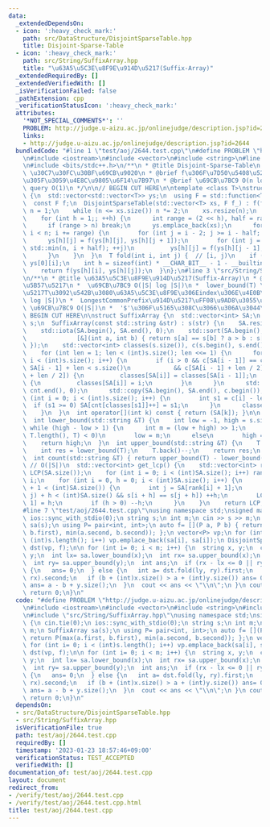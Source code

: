 ```yaml
---
data:
  _extendedDependsOn:
  - icon: ':heavy_check_mark:'
    path: src/DataStructure/DisjointSparseTable.hpp
    title: Disjoint-Sparse-Table
  - icon: ':heavy_check_mark:'
    path: src/String/SuffixArray.hpp
    title: "\u63A5\u5C3E\u8F9E\u914D\u5217(Suffix-Array)"
  _extendedRequiredBy: []
  _extendedVerifiedWith: []
  _isVerificationFailed: false
  _pathExtension: cpp
  _verificationStatusIcon: ':heavy_check_mark:'
  attributes:
    '*NOT_SPECIAL_COMMENTS*': ''
    PROBLEM: http://judge.u-aizu.ac.jp/onlinejudge/description.jsp?id=2644
    links:
    - http://judge.u-aizu.ac.jp/onlinejudge/description.jsp?id=2644
  bundledCode: "#line 1 \"test/aoj/2644.test.cpp\"\n#define PROBLEM \"http://judge.u-aizu.ac.jp/onlinejudge/description.jsp?id=2644\"\
    \n#include <iostream>\n#include <vector>\n#include <string>\n#line 2 \"src/DataStructure/DisjointSparseTable.hpp\"\
    \n#include <bits/stdc++.h>\n/**\n * @title Disjoint-Sparse-Table\n * @category\
    \ \u30C7\u30FC\u30BF\u69CB\u9020\n * @brief f\u306F\u7D50\u5408\u5247\u3092\u307F\
    \u305F\u3059\u4E8C\u9805\u6F14\u7B97\n * @brief \u69CB\u7BC9 O(n log n)\n * @brief\
    \ query O(1)\n */\n\n// BEGIN CUT HERE\n\ntemplate <class T>\nstruct DisjointSparseTable\
    \ {\n  std::vector<std::vector<T>> ys;\n  using F = std::function<T(T, T)>;\n\
    \  const F f;\n  DisjointSparseTable(std::vector<T> xs, F f_) : f(f_) {\n    int\
    \ n = 1;\n    while (n <= xs.size()) n *= 2;\n    xs.resize(n);\n    ys.emplace_back(xs);\n\
    \    for (int h = 1;; ++h) {\n      int range = (2 << h), half = range / 2;\n\
    \      if (range > n) break;\n      ys.emplace_back(xs);\n      for (int i = half;\
    \ i < n; i += range) {\n        for (int j = i - 2; j >= i - half; --j)\n    \
    \      ys[h][j] = f(ys[h][j], ys[h][j + 1]);\n        for (int j = i + 1; j <\
    \ std::min(n, i + half); ++j)\n          ys[h][j] = f(ys[h][j - 1], ys[h][j]);\n\
    \      }\n    }\n  }\n  T fold(int i, int j) {  // [i, j)\n    if (i == --j) return\
    \ ys[0][i];\n    int h = sizeof(int) * __CHAR_BIT__ - 1 - __builtin_clz(i ^ j);\n\
    \    return f(ys[h][i], ys[h][j]);\n  }\n};\n#line 3 \"src/String/SuffixArray.hpp\"\
    \n/**\n * @title \u63A5\u5C3E\u8F9E\u914D\u5217(Suffix-Array)\n * @category \u6587\
    \u5B57\u5217\n *  \u69CB\u7BC9 O(|S| log |S|)\n *  lower_bound(T) \u6587\u5B57\
    \u5217T\u3092\u542B\u3080\u63A5\u5C3E\u8F9E\u306Eindex\u306E\u4E0B\u9650 O(|T|\
    \ log |S|)\n *  LongestCommonPrefix\u914D\u5217\uFF08\u9AD8\u3055\u914D\u5217\uFF09\
    \ \u69CB\u7BC9 O(|S|)\n *  '$'\u306F\u5165\u308C\u3066\u306A\u3044\n */\n\n//\
    \ BEGIN CUT HERE\n\nstruct SuffixArray {\n  std::vector<int> SA;\n  const std::string\
    \ s;\n  SuffixArray(const std::string &str) : s(str) {\n    SA.resize(s.size());\n\
    \    std::iota(SA.begin(), SA.end(), 0);\n    std::sort(SA.begin(), SA.end(),\n\
    \              [&](int a, int b) { return s[a] == s[b] ? a > b : s[a] < s[b];\
    \ });\n    std::vector<int> classes(s.size()), c(s.begin(), s.end()), cnt(s.size());\n\
    \    for (int len = 1; len < (int)s.size(); len <<= 1) {\n      for (int i = 0;\
    \ i < (int)s.size(); i++) {\n        if (i > 0 && c[SA[i - 1]] == c[SA[i]] &&\
    \ SA[i - 1] + len < s.size()\n            && c[SA[i - 1] + len / 2] == c[SA[i]\
    \ + len / 2]) {\n          classes[SA[i]] = classes[SA[i - 1]];\n        } else\
    \ {\n          classes[SA[i]] = i;\n        }\n      }\n      std::iota(cnt.begin(),\
    \ cnt.end(), 0);\n      std::copy(SA.begin(), SA.end(), c.begin());\n      for\
    \ (int i = 0; i < (int)s.size(); i++) {\n        int s1 = c[i] - len;\n      \
    \  if (s1 >= 0) SA[cnt[classes[s1]]++] = s1;\n      }\n      classes.swap(c);\n\
    \    }\n  }\n  int operator[](int k) const { return (SA[k]); }\n\n  // O(|T|log|S|)\n\
    \  int lower_bound(std::string &T) {\n    int low = -1, high = s.size();\n   \
    \ while (high - low > 1) {\n      int m = (low + high) >> 1;\n      if (s.compare(SA[m],\
    \ T.length(), T) < 0)\n        low = m;\n      else\n        high = m;\n    }\n\
    \    return high;\n  }\n  int upper_bound(std::string &T) {\n    T.back()++;\n\
    \    int res = lower_bound(T);\n    T.back()--;\n    return res;\n  }\n  // O(|T|log|S|)\n\
    \  int count(std::string &T) { return upper_bound(T) - lower_bound(T); }\n\n \
    \ // O(|S|)\n  std::vector<int> get_lcp() {\n    std::vector<int> rank(SA.size()),\
    \ LCP(SA.size());\n    for (int i = 0; i < (int)SA.size(); i++) rank[SA[i]] =\
    \ i;\n    for (int i = 0, h = 0; i < (int)SA.size(); i++) {\n      if (rank[i]\
    \ + 1 < (int)SA.size()) {\n        int j = SA[rank[i] + 1];\n        while (std::max(i,\
    \ j) + h < (int)SA.size() && s[i + h] == s[j + h]) ++h;\n        LCP[rank[i] +\
    \ 1] = h;\n        if (h > 0) --h;\n      }\n    }\n    return LCP;\n  }\n};\n\
    #line 7 \"test/aoj/2644.test.cpp\"\nusing namespace std;\nsigned main() {\n cin.tie(0);\n\
    \ ios::sync_with_stdio(0);\n string s;\n int m;\n cin >> s >> m;\n SuffixArray\
    \ sa(s);\n using P= pair<int, int>;\n auto f= [](P a, P b) { return P(max(a.first,\
    \ b.first), min(a.second, b.second)); };\n vector<P> vp;\n for (int i= 0; i <\
    \ (int)s.length(); i++) vp.emplace_back(sa[i], sa[i]);\n DisjointSparseTable<P>\
    \ dst(vp, f);\n\n for (int i= 0; i < m; i++) {\n  string x, y;\n  cin >> x >>\
    \ y;\n  int lx= sa.lower_bound(x);\n  int rx= sa.upper_bound(x);\n  int ly= sa.lower_bound(y);\n\
    \  int ry= sa.upper_bound(y);\n  int ans;\n  if (rx - lx <= 0 || ry - ly <= 0)\
    \ {\n   ans= 0;\n  } else {\n   int a= dst.fold(ly, ry).first;\n   int b= dst.fold(lx,\
    \ rx).second;\n   if (b + (int)x.size() > a + (int)y.size()) ans= 0;\n   else\
    \ ans= a - b + y.size();\n  }\n  cout << ans << \"\\n\";\n }\n cout << flush;\n\
    \ return 0;\n}\n"
  code: "#define PROBLEM \"http://judge.u-aizu.ac.jp/onlinejudge/description.jsp?id=2644\"\
    \n#include <iostream>\n#include <vector>\n#include <string>\n#include \"src/DataStructure/DisjointSparseTable.hpp\"\
    \n#include \"src/String/SuffixArray.hpp\"\nusing namespace std;\nsigned main()\
    \ {\n cin.tie(0);\n ios::sync_with_stdio(0);\n string s;\n int m;\n cin >> s >>\
    \ m;\n SuffixArray sa(s);\n using P= pair<int, int>;\n auto f= [](P a, P b) {\
    \ return P(max(a.first, b.first), min(a.second, b.second)); };\n vector<P> vp;\n\
    \ for (int i= 0; i < (int)s.length(); i++) vp.emplace_back(sa[i], sa[i]);\n DisjointSparseTable<P>\
    \ dst(vp, f);\n\n for (int i= 0; i < m; i++) {\n  string x, y;\n  cin >> x >>\
    \ y;\n  int lx= sa.lower_bound(x);\n  int rx= sa.upper_bound(x);\n  int ly= sa.lower_bound(y);\n\
    \  int ry= sa.upper_bound(y);\n  int ans;\n  if (rx - lx <= 0 || ry - ly <= 0)\
    \ {\n   ans= 0;\n  } else {\n   int a= dst.fold(ly, ry).first;\n   int b= dst.fold(lx,\
    \ rx).second;\n   if (b + (int)x.size() > a + (int)y.size()) ans= 0;\n   else\
    \ ans= a - b + y.size();\n  }\n  cout << ans << \"\\n\";\n }\n cout << flush;\n\
    \ return 0;\n}\n"
  dependsOn:
  - src/DataStructure/DisjointSparseTable.hpp
  - src/String/SuffixArray.hpp
  isVerificationFile: true
  path: test/aoj/2644.test.cpp
  requiredBy: []
  timestamp: '2023-01-23 18:57:46+09:00'
  verificationStatus: TEST_ACCEPTED
  verifiedWith: []
documentation_of: test/aoj/2644.test.cpp
layout: document
redirect_from:
- /verify/test/aoj/2644.test.cpp
- /verify/test/aoj/2644.test.cpp.html
title: test/aoj/2644.test.cpp
---
```

